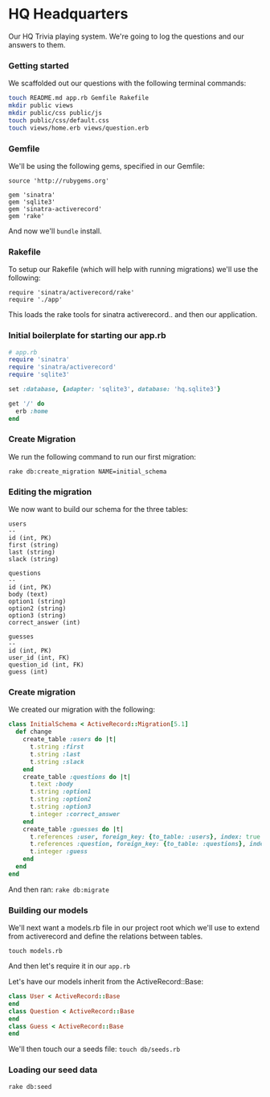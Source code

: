 # HQ Headquarters

Our HQ Trivia playing system.  We're going to log the questions and our answers to them.

### Getting started

We scaffolded out our questions with the following terminal commands:

```bash
touch README.md app.rb Gemfile Rakefile
mkdir public views
mkdir public/css public/js
touch public/css/default.css
touch views/home.erb views/question.erb
```

### Gemfile

We'll be using the following gems, specified in our Gemfile:

```
source 'http://rubygems.org'

gem 'sinatra'
gem 'sqlite3'
gem 'sinatra-activerecord'
gem 'rake'
```

And now we'll `bundle` install.

### Rakefile

To setup our Rakefile (which will help with running migrations) we'll use the following:

```
require 'sinatra/activerecord/rake'
require './app'
```

This loads the rake tools for sinatra activerecord.. and then our application.

### Initial boilerplate for starting our app.rb

```ruby
# app.rb
require 'sinatra'
require 'sinatra/activerecord'
require 'sqlite3'

set :database, {adapter: 'sqlite3', database: 'hq.sqlite3'}

get '/' do
  erb :home
end
```

### Create Migration

We run the following command to run our first migration:

```
rake db:create_migration NAME=initial_schema
```

### Editing the migration

We now want to build our schema for the three tables:


```
users
--
id (int, PK)
first (string)
last (string)
slack (string)

questions
--
id (int, PK)
body (text)
option1 (string)
option2 (string)
option3 (string)
correct_answer (int)

guesses
--
id (int, PK)
user_id (int, FK)
question_id (int, FK)
guess (int)
```

### Create migration

We created our migration with the following:

```ruby
class InitialSchema < ActiveRecord::Migration[5.1]
  def change
    create_table :users do |t|
      t.string :first
      t.string :last
      t.string :slack
    end
    create_table :questions do |t|
      t.text :body
      t.string :option1
      t.string :option2
      t.string :option3
      t.integer :correct_answer
    end
    create_table :guesses do |t|
      t.references :user, foreign_key: {to_table: :users}, index: true
      t.references :question, foreign_key: {to_table: :questions}, index: true
      t.integer :guess
    end
  end
end
```

And then ran: `rake db:migrate`

### Building our models

We'll next want a models.rb file in our project root which we'll use to extend from activerecord and define the relations between tables.

`touch models.rb`

And then let's require it in our `app.rb`

Let's have our models inherit from the ActiveRecord::Base:

```ruby
class User < ActiveRecord::Base
end
class Question < ActiveRecord::Base
end
class Guess < ActiveRecord::Base
end
```

We'll then touch our a seeds file: `touch db/seeds.rb`

### Loading our seed data

`rake db:seed`
